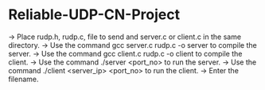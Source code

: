 # Reliable-UDP-CN-Project
-> Place rudp.h, rudp.c, file to send and server.c or client.c in the same directory.
-> Use the command gcc server.c rudp.c -o server to compile the server.
-> Use the command gcc client.c rudp.c -o client to compile the client.
-> Use the command ./server <port_no> to run the server.
-> Use the command ./client <server_ip> <port_no> to run the client.
-> Enter the filename.
